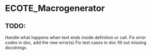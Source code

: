 # ECOTE_Macrogenerator
## TODO:
Handle what happens when text ends inside definition or call.
Fix error codes in doc, add the new error(s)
Fix test cases in doc
fill out missing docstrings
